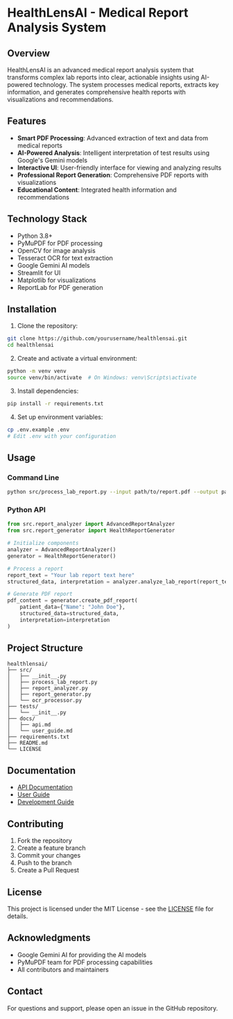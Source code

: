 # HealthLensAI - Medical Report Analysis System

## Overview
HealthLensAI is an advanced medical report analysis system that transforms complex lab reports into clear, actionable insights using AI-powered technology. The system processes medical reports, extracts key information, and generates comprehensive health reports with visualizations and recommendations.

## Features
- **Smart PDF Processing**: Advanced extraction of text and data from medical reports
- **AI-Powered Analysis**: Intelligent interpretation of test results using Google's Gemini models
- **Interactive UI**: User-friendly interface for viewing and analyzing results
- **Professional Report Generation**: Comprehensive PDF reports with visualizations
- **Educational Content**: Integrated health information and recommendations

## Technology Stack
- Python 3.8+
- PyMuPDF for PDF processing
- OpenCV for image analysis
- Tesseract OCR for text extraction
- Google Gemini AI models
- Streamlit for UI
- Matplotlib for visualizations
- ReportLab for PDF generation

## Installation

1. Clone the repository:
```bash
git clone https://github.com/yourusername/healthlensai.git
cd healthlensai
```

2. Create and activate a virtual environment:
```bash
python -m venv venv
source venv/bin/activate  # On Windows: venv\Scripts\activate
```

3. Install dependencies:
```bash
pip install -r requirements.txt
```

4. Set up environment variables:
```bash
cp .env.example .env
# Edit .env with your configuration
```

## Usage

### Command Line
```bash
python src/process_lab_report.py --input path/to/report.pdf --output path/to/output
```

### Python API
```python
from src.report_analyzer import AdvancedReportAnalyzer
from src.report_generator import HealthReportGenerator

# Initialize components
analyzer = AdvancedReportAnalyzer()
generator = HealthReportGenerator()

# Process a report
report_text = "Your lab report text here"
structured_data, interpretation = analyzer.analyze_lab_report(report_text)

# Generate PDF report
pdf_content = generator.create_pdf_report(
    patient_data={"Name": "John Doe"},
    structured_data=structured_data,
    interpretation=interpretation
)
```

## Project Structure
```
healthlensai/
├── src/
│   ├── __init__.py
│   ├── process_lab_report.py
│   ├── report_analyzer.py
│   ├── report_generator.py
│   └── ocr_processor.py
├── tests/
│   └── __init__.py
├── docs/
│   ├── api.md
│   └── user_guide.md
├── requirements.txt
├── README.md
└── LICENSE
```

## Documentation
- [API Documentation](docs/api.md)
- [User Guide](docs/user_guide.md)
- [Development Guide](docs/development.md)

## Contributing
1. Fork the repository
2. Create a feature branch
3. Commit your changes
4. Push to the branch
5. Create a Pull Request

## License
This project is licensed under the MIT License - see the [LICENSE](LICENSE) file for details.

## Acknowledgments
- Google Gemini AI for providing the AI models
- PyMuPDF team for PDF processing capabilities
- All contributors and maintainers

## Contact
For questions and support, please open an issue in the GitHub repository.
